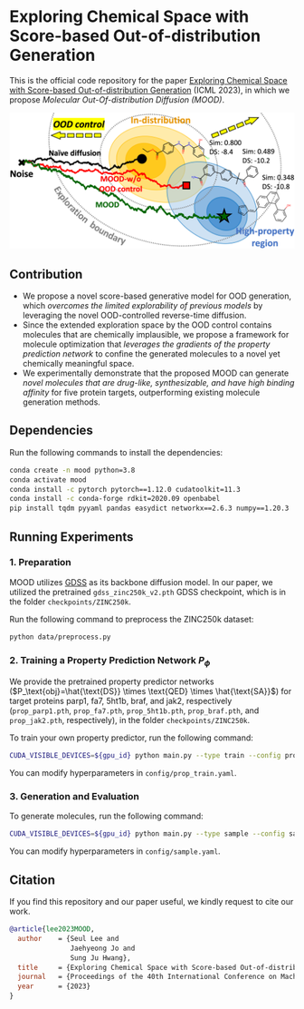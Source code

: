 # Exploring Chemical Space with Score-based Out-of-distribution Generation

This is the official code repository for the paper [Exploring Chemical Space with Score-based Out-of-distribution Generation](https://arxiv.org/abs/2206.07632) (ICML 2023), in which we propose *Molecular Out-Of-distribution Diffusion (MOOD)*.

<p align="center">
    <img width="750" src="assets/concept.png"/>
</p>

## Contribution

+ We propose a novel score-based generative model for OOD generation, which *overcomes the limited explorability of previous models* by leveraging the novel OOD-controlled reverse-time diffusion.
+ Since the extended exploration space by the OOD control contains molecules that are chemically implausible, we propose a framework for molecule optimization that *leverages the gradients of the property prediction network* to confine the generated molecules to a novel yet chemically meaningful space.
+ We experimentally demonstrate that the proposed MOOD can generate *novel molecules that are drug-like, synthesizable, and have high binding affinity* for five protein targets, outperforming existing molecule generation methods.

## Dependencies
Run the following commands to install the dependencies:
```bash
conda create -n mood python=3.8
conda activate mood
conda install -c pytorch pytorch==1.12.0 cudatoolkit=11.3
conda install -c conda-forge rdkit=2020.09 openbabel
pip install tqdm pyyaml pandas easydict networkx==2.6.3 numpy==1.20.3
```

## Running Experiments

### 1. Preparation
MOOD utilizes [GDSS](https://github.com/harryjo97/GDSS) as its backbone diffusion model. In our paper, we utilized the pretrained `gdss_zinc250k_v2.pth` GDSS checkpoint, which is in the folder `checkpoints/ZINC250k`.

Run the following command to preprocess the ZINC250k dataset:
```bash
python data/preprocess.py
```

### 2. Training a Property Prediction Network $P_\phi$
We provide the pretrained property predictor networks ($P_\text{obj}=\hat{\text{DS}} \times \text{QED} \times \hat{\text{SA}}$) for target proteins parp1, fa7, 5ht1b, braf, and jak2, respectively (`prop_parp1.pth`, `prop_fa7.pth`, `prop_5ht1b.pth`, `prop_braf.pth`, and `prop_jak2.pth`, respectively), in the folder `checkpoints/ZINC250k`.

To train your own property predictor, run the following command:
```bash
CUDA_VISIBLE_DEVICES=${gpu_id} python main.py --type train --config prop_train
```
You can modify hyperparameters in `config/prop_train.yaml`.

### 3. Generation and Evaluation
To generate molecules, run the following command:
```sh
CUDA_VISIBLE_DEVICES=${gpu_id} python main.py --type sample --config sample
```
You can modify hyperparameters in `config/sample.yaml`.

## Citation
If you find this repository and our paper useful, we kindly request to cite our work.

```BibTex
@article{lee2023MOOD,
  author    = {Seul Lee and
               Jaehyeong Jo and
               Sung Ju Hwang},
  title     = {Exploring Chemical Space with Score-based Out-of-distribution Generation},
  journal   = {Proceedings of the 40th International Conference on Machine Learning},
  year      = {2023}
}
```
